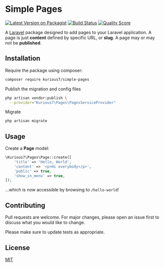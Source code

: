 # Simple Pages

[![Latest Version on Packagist](https://img.shields.io/packagist/v/kurious7/simple-pages.svg?style=flat-square)](https://packagist.org/packages/kurious7/simple-pages)
[![Build Status](https://img.shields.io/travis/com/kurious7/simple-pages/master.svg?style=flat-square)](https://travis-ci.com/kurious7/simple-pages)
[![Quality Score](https://img.shields.io/scrutinizer/quality/g/kurious7/simple-pages.svg?style=flat-square)](https://scrutinizer-ci.com/g/kurious7/simple-pages)

A [Laravel](http://laravel.com/docs/master) package designed to add pages to your Laravel application.  A page is just
**content** defined by specific URL, or **slug**.  A page may or may not be **published**.

## Installation

Require the package using composer:

```bash
composer require kurious7/simple-pages
```

Publish the migration and config files 
```bash
php artisan vendor:publish \
  --provider="Kurious7\Pages\PagesServiceProvider" 
``` 

Migrate
```bash
php artisan migrate 
``` 

## Usage

Create a **Page** model:

```php
\Kurious7\Pages\Page::create([
    'title' => 'Hello, World',
    'content' => '<p>Hi everybody</p>',
    'public' => true,
    'show_in_menu' => true,
]);
```

...which is now accessible by browsing to `/hello-world`!

## Contributing
Pull requests are welcome. For major changes, please open an issue first to discuss what you would like to change.

Please make sure to update tests as appropriate.

## License
[MIT](./LICENSE.md)



